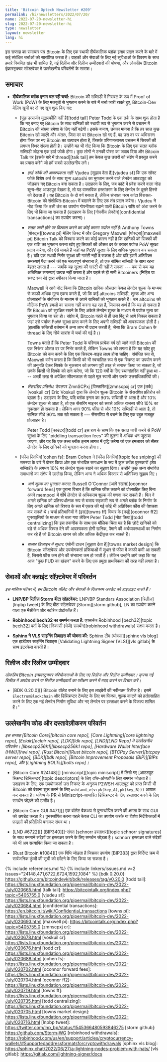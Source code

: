 ```yaml
---
title: 'Bitcoin Optech Newsletter #209'
permalink: /hi/newsletters/2022/07/20/
name: 2022-07-20-newsletter-hi
slug: 2022-07-20-newsletter-hi
type: newsletter
layout: newsletter
lang: hi
---
```

इस सप्ताह का समाचार पत्र Bitcoin के लिए एक स्थायी दीर्घकालिक ब्लॉक इनाम प्रदान करने के बारे में कई
संबंधित चर्चाओं को सारांशित करता है। ग्राहकों और सेवाओं के लिए नई सुविधाओं के विवरण के साथ
हमारे नियमित खंड भी शामिल हैं, नई रिलीज और रिलीज उम्मीदवारों की घोषणा, और लोकप्रिय Bitcoin इंफ्रास्ट्रक्चर
सॉफ्टवेयर में उल्लेखनीय परिवर्तनों के सारांश।

## समाचार

- **<!--long-term-block-reward-ongoing-discussion-->दीर्घकालिक ब्लॉक इनाम चल रही चर्चा:**
  Bitcoin की सब्सिडी में गिरावट के रूप में Proof of Work (PoW) के लिए मज़बूती से भुगतान
  करने के बारे में चर्चा जारी रखते हुए, Bitcoin-Dev मेलिंग सूची पर दो नए सूत्र शुरू किए गए:

    - [<!--tail-emission-is-not-inflationary-->पूंछ उत्सर्जन मुद्रास्फीति नहीं है][todd tail] Peter Todd
      के एक तर्क के साथ शुरू होता है कि नए बनाए गए Bitcoin के साथ खनिकों
      को स्थायी रूप से भुगतान करने से प्रचलन में Bitcoin की संख्या हमेशा के लिए नहीं बढ़ेगी। इसके बजाय,
      उनका मानना ​​​​है कि हर साल कुछ Bitcoin खो जाएंगे और अंततः, जिस दर पर Bitcoin खो गए हैं, वह उस दर
      पर अभिसरण होगा जिस पर नए Bitcoin का उत्पादन होता है, जिसके परिणामस्वरूप प्रचलन में
      सिक्कों की लगभग स्थिर संख्या होती है। उन्होंने यह भी नोट किया कि Bitcoin के लिए एक सतत ब्लॉक सब्सिडी
      जोड़ना एक हार्ड फोर्क होगा। कुछ लोगों ने उनकी पोस्ट का जवाब दिया और Bitcoin Talk पर
      [इसके बारे में thread][talk tail] हम केवल कुछ उत्तरों को संक्षेप में प्रस्तुत करने का प्रयास करेंगे जो हमें सबसे उल्लेखनीय लगे।

        - *<!--hard-fork-not-required-->हार्ड फोर्क की आवश्यकता नहीं:* Vjudeu [सुझाव देता है][vjudeu sf]
          कि एक सॉफ्ट फोर्क विशेष अर्थ के साथ शून्य satoshi का भुगतान करने वाले लेनदेन आउटपुट को जोड़कर नए
          Bitcoin बना सकता है। उदाहरण के लिए, जब कांटे में प्रवेश करने वाला नोड शून्य-सैट आउटपुट देखता है, तो यह
          वास्तविक हस्तांतरण के लिए लेनदेन के दूसरे हिस्से को देखता है। यह Bitcoin के दो वर्ग बनाता
          है, लेकिन संभवतः नरम कांटा विरासत-Bitcoin को संशोधित-Bitcoin में बदलने के लिए एक तंत्र
          प्रदान करेगा। Vjudeu ने नोट किया कि उसी तंत्र का उपयोग गोपनीयता बढ़ाने वाली Bitcoin राशि को अंधा
          करने के लिए भी किया जा सकता है (उदाहरण के लिए [गोपनीय लेनदेन][confidential transactions] का उपयोग करना)।

        - *<!--no-reason-to-believe-perpetual-issuance-is-sufficient-->सतत जारी होने पर विश्वास करने का
          कोई कारण पर्याप्त नहीं है*: Anthony Towns [पोस्ट्स][towns pi] मेलिंग लिस्ट में और Gregory Maxwell [पोस्ट्स][maxwell pi] Bitcoin Talk को विश्वास करने का कोई कारण नहीं है कि खनिकों को
          सिक्कों की एक राशि का भुगतान करना खोए हुए सिक्कों की औसत दर के बराबर
          पर्याप्त PoW सुरक्षा प्रदान करेगा, और ऐसे मामले हैं जहां यह PoW सुरक्षा के लिए अधिक
          भुगतान कर सकता है। यदि एक स्थायी निर्गम सुरक्षा की गारंटी नहीं दे सकता है और
          यदि इसमें अतिरिक्त समस्याएं पैदा करने की एक महत्वपूर्ण संभावना है, तो एक
          सीमित सब्सिडी के साथ रहना बेहतर लगता है --- जबकि यह सुरक्षा की गारंटी भी नहीं
          दे सकता --- कम से कम यह अतिरिक्त समस्याएं उत्पन्न नहीं करता है और
          पहले से ही सभी Bitcoiners (निहित या स्पष्ट रूप से) द्वारा स्वीकार किया जाता है।

            Maxwell ने आगे नोट किया कि Bitcoin खनिक औसतन केवल लेनदेन शुल्क के माध्यम से काफी
            अधिक मूल्य एकत्र करते हैं, जो कि कई altcoins सब्सिडी, शुल्क और अन्य प्रोत्साहनों के
            संयोजन के माध्यम से अपने खनिकों को भुगतान करते हैं। उन altcoins को मौलिक PoW
            हमलों का सामना नहीं करना पड़ रहा है, जिसका अर्थ है कि यह हो सकता है कि Bitcoin
            को सुरक्षित रखने के लिए अकेले लेनदेन शुल्क के माध्यम से पर्याप्त मूल्य का
            भुगतान किया जा रहा हो। संक्षेप में, Bitcoin पहले से ही उस बिंदु से आगे निकल सकता
            है जहां उसे पर्याप्त PoW सुरक्षा प्राप्त करने के लिए अपनी सब्सिडी की आवश्यकता
            होती है। (हालांकि सब्सिडी वर्तमान में अन्य लाभ भी प्रदान करती है, जैसा कि Bram Cohen के
            thread के लिए नीचे सारांश में चर्चा की गई है।)

            Towns बताते हैं कि Peter Todd के परिणाम प्रत्येक वर्ष खो जाने वाले Bitcoin की एक निरंतर
            औसत दर पर निर्भर करते हैं, लेकिन Towns को लगता है कि यह खोए हुए Bitcoin
            को कम करने के लिए एक सिस्टम-वाइड लक्ष्य होना चाहिए। संबंधित रूप से, Maxwell
            वर्णन करता है कि किसी को भी स्वचालित रूप से एक स्क्रिप्ट का उपयोग करने की
            अनुमति देकर सिक्के के नुकसान को लगभग पूरी तरह से समाप्त किया जा
            सकता है, जो उनके किसी भी सिक्के को दान करेगा, जो कि 120 वर्षों के लिए स्थानांतरित
            नहीं हुआ था --- अच्छी तरह से अपेक्षित जीवनकाल से पहले मूल स्वामी और
            उनके उत्तराधिकारियों की।

        - *<!--censorship-resistance-->सेंसरशिप प्रतिरोध:* डेवलपर ZmnSCPxj [विस्तारित][zmnscpxj cr]
          एक [तर्क][voskuil cr] Eric Voskuil द्वारा कि लेनदेन शुल्क Bitcoin
          के सेंसरशिप प्रतिरोध को बढ़ाता है। उदाहरण के लिए, यदि ब्लॉक इनाम का 90% सब्सिडी से
          आता है और 10% लेनदेन शुल्क से आता है, तो एक सेंसरिंग माइनर को सबसे अधिक राजस्व
          सीधे 10% का नुकसान हो सकता है। लेकिन अगर 90% फीस से और 10% सब्सिडी से आता है, तो खनिक
          सीधे 90% तक खो सकता है --- सेंसरशिप से बचने के लिए एक बहुत मजबूत प्रोत्साहन है।

            Peter Todd [काउंटर][todd cr] इस राय के साथ कि एक सतत जारी करने से PoW सुरक्षा के
            लिए "piddling transaction fees" की तुलना में अधिक धन जुटाया जाएगा, और यह कि
            एक उच्च ब्लॉक इनाम लागत में वृद्धि करेगा जो एक हमलावर को सेंसर लेनदेन के लिए खनिकों को
            भुगतान करना होगा। .

    - [<!--fee-sniping-->फीस स्निपिंग][cohen fs]: Bram Cohen ने [फीस स्निपिंग][topic fee sniping]
      की समस्या के बारे में पोस्ट किया और एक संभावित समाधान के रूप में कुल ब्लॉक पुरस्कारों
      (शेष सब्सिडी) के लगभग 10% पर लेनदेन शुल्क रखने का सुझाव दिया। उन्होंने
      कुछ अन्य संभावित समाधानों का संक्षेप में उल्लेख किया, लेकिन अन्य ने अधिक विस्तार से
      अतिरिक्त सुझाव दिए।

        - *<!--paying-fees-forward-->आगे शुल्क का भुगतान करना:* Russell O'Connor [आगे रखना][oconnor forward fees]
          एक पुराना विचार है कि खनिक फीस काटने को प्रोत्साहित किए बिना अपने mempool में शीर्ष लेनदेन से अधिकतम शुल्क की
          गणना कर सकते हैं। फिर वे अगले खनिक को प्रतिस्पर्धात्मक रूप से बजाय सहकारी रूप से अगले ब्लॉक के
          निर्माण के लिए अगले खनिक को रिश्वत के रूप में एकत्र की गई कोई भी अतिरिक्त फीस
          की पेशकश कर सकते थे। चर्चा प्रतिभागियों ने [इस][towns ff] विचार के [कई][oconnor ff2] पुनरावृत्तियों के
          माध्यम से चला गया लेकिन Peter Todd [नोट किया][todd centralizing] कि इस तकनीक के साथ एक मौलिक चिंता यह है कि
          छोटे खनिकों को बड़े से अधिक रिश्वत देने की आवश्यकता होगी खनिक, पैमाने की
          अर्थव्यवस्थाओं का निर्माण कर रहे हैं जो Bitcoin खनन को और अधिक केंद्रीकृत कर सकते हैं।

        - *<!--improving-market-design-->बाजार डिजाइन में सुधार:* एंथोनी टाउन [सुझाव देता है][towns market design]
          कि Bitcoin सॉफ्टवेयर और उपयोगकर्ता प्रक्रियाओं में सुधार से फीस में काफी कमी आ सकती है, जिससे फीस कम होने
          की संभावना कम हो जाती है। लेकिन उन्होंने आगे कहा कि यह आज "कुछ FUD का खंडन" करने के
          लिए एक प्रमुख प्राथमिकता की तरह नहीं लगता है।

## सेवाओं और क्लाइंट सॉफ़्टवेयर में परिवर्तन

*इस मासिक फीचर में, हम Bitcoin वॉलेट और सेवाओं के दिलचस्प अपडेट को हाइलाइट करते हैं।*

- **LNP/BP रिलीज़ Storm बीटा सॉफ़्टवेयर:** LNP/BP Standars Association [रिलीज़][lnpbp tweet]
  के लिए बीटा सॉफ़्टवेयर [Storm][storm github], LN का उपयोग करने वाला एक मैसेजिंग और स्टोरेज प्रोटोकॉल हैं।

- **Robinhood bech32 का समर्थन करता है:** एक्सचेंज Robinhood [bech32][topic bech32] पतों के
  लिए [निकासी (भेजें) समर्थन][robinhood withdrawals] सक्षम करता है।

- **Sphinx ने VLS साइनिंग डिवाइस की घोषणा की:** Sphinx टीम [घोषणा][sphinx vls blog] एक हार्डवेयर साइनिंग
  डिवाइस [Validating Lightning Signer (VLS)][vls gitlab] के साथ इंटरफेस करती है।

## रिलीज और रिलीज उम्मीदवार

*लोकप्रिय Bitcoin इन्फ्रास्ट्रक्चर परियोजनाओं के लिए नए रिलीज और रिलीज उम्मीदवार। कृपया नई
रिलीज़ में अपग्रेड करने या रिलीज़ उम्मीदवारों का परीक्षण करने में मदद करने पर विचार करें।*

- [BDK 0.20.0][] Bitcoin वॉलेट बनाने के लिए इस लाइब्रेरी की नवीनतम रिलीज़ है। इसमें
  `ElectrumBlockchain` और डिस्क्रिप्टर टेम्प्लेट के लिए बग फिक्स, शुल्क
  काटने को हतोत्साहित करने के लिए एक नई लेनदेन निर्माण सुविधा और नए लेनदेन पर हस्ताक्षर
  करने के विकल्प शामिल हैं।"

## उल्लेखनीय कोड और दस्तावेज़ीकरण परिवर्तन

*इस सप्ताह [Bitcoin Core][bitcoin core repo], [Core Lightning][core lightning repo], [Eclair][eclair repo],
[LDK][ldk repo], [LND][LND Repo] में उल्लेखनीय परिवर्तन। [libsecp256k1][libsecp256k1 repo],
[Hardware Wallet Interface (HWI)][hwi repo], [Rust Bitcoin][Rust bitcoin repo],
[BTCPay Server][btcpay server repo], [BDK][bdk repo], [Bitcoin Improvement Proposals (BIP)][BIPs repo],
और [Lightning BOLTs][bolts repo]।*

- [Bitcoin Core #24148][] [miniscript][topic miniscript] में लिखे गए [आउटपुट स्क्रिप्ट डिस्क्रिप्टर][topic descriptors]
  के लिए *वॉच-ओनली* के लिए समर्थन जोड़ता है। उदाहरण के लिए, एक उपयोगकर्ता उस स्क्रिप्ट के अनुरूप P2WSH आउटपुट को प्राप्त किसी भी Bitcoin को देखना शुरू करने के लिए `wsh(and_v(v:pk(key_A),pk(key_B)))` आयात
  कर सकता है। भविष्य के PR से Miniscript-आधारित डिस्क्रिप्टर के लिए हस्ताक्षर करने के लिए समर्थन जोड़ने की उम्मीद है।

- [Bitcoin Core GUI #471][] एक वॉलेट बैकअप से पुनर्स्थापित करने की क्षमता के साथ GUI को अपडेट करता है। पुनर्स्थापित करना
  पहले केवल CLI का उपयोग करके या विशेष निर्देशिकाओं में फ़ाइलों की प्रतिलिपि बनाकर संभव था।

- [LND #6722][] [BIP340][]-संगत [schnorr हस्ताक्षर][topic schnorr signatures] के साथ मनमाने संदेशों पर हस्ताक्षर करने
  के लिए समर्थन जोड़ता है। schnorr हस्ताक्षर वाले संदेशों को भी अब सत्यापित किया जा सकता है।

- [Rust Bitcoin #1084][] एक विधि जोड़ता है जिसका उपयोग [BIP383] द्वारा निर्दिष्ट क्रम में सार्वजनिक कुंजी की सूची
  को छाँटने के लिए किया जा सकता है।

{% include references.md %}
{% include linkers/issues.md v=2 issues="24148,471,6722,6724,1592,1084" %}
[bdk 0.20.0]: https://github.com/bitcoindevkit/bdk/releases/tag/v0.20.0
[todd tail]: https://lists.linuxfoundation.org/pipermail/bitcoin-dev/2022-July/020665.html
[talk tail]: https://bitcointalk.org/index.php?topic=5405755.0
[vjudeu sf]: https://lists.linuxfoundation.org/pipermail/bitcoin-dev/2022-July/020684.html
[confidential transactions]: https://en.bitcoin.it/wiki/Confidential_transactions
[towns pi]: https://lists.linuxfoundation.org/pipermail/bitcoin-dev/2022-July/020693.html
[maxwell pi]: https://bitcointalk.org/index.php?topic=5405755.0
[zmnscpxj cr]: https://lists.linuxfoundation.org/pipermail/bitcoin-dev/2022-July/020678.html
[voskuil cr]: https://lists.linuxfoundation.org/pipermail/bitcoin-dev/2022-July/020676.html
[todd cr]: https://lists.linuxfoundation.org/pipermail/bitcoin-dev/2022-July/020688.html
[cohen fs]: https://lists.linuxfoundation.org/pipermail/bitcoin-dev/2022-July/020702.html
[oconnor forward fees]: https://lists.linuxfoundation.org/pipermail/bitcoin-dev/2022-July/020704.html
[oconnor ff2]: https://lists.linuxfoundation.org/pipermail/bitcoin-dev/2022-July/020719.html
[towns ff]: https://lists.linuxfoundation.org/pipermail/bitcoin-dev/2022-July/020735.html
[todd centralizing]: https://lists.linuxfoundation.org/pipermail/bitcoin-dev/2022-July/020705.html
[towns market design]: https://lists.linuxfoundation.org/pipermail/bitcoin-dev/2022-July/020716.html
[lnpbp tweet]: https://twitter.com/lnp_bp/status/1545366480593846275
[storm github]: https://github.com/Storm-WG
[robinhood withdrawals]: https://robinhood.com/us/en/support/articles/cryptocurrency-wallets/#Supportedaddressformatsforcryptowithdrawals
[sphinx vls blog]: https://sphinx.chat/2022/06/27/a-lightning-nodes-problem-with-hats/
[vls gitlab]: https://gitlab.com/lightning-signer/docs
